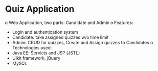Quiz Application
=================

o	Web Application, two parts: Candidate and Admin
o	Features:
-	Login and authentication system
-	Candidate: take assigned quizzes w/o time limit
-	Admin: CRUD for quizzes, Create and Assign quizzes to Candidates
o	Technologies used:
-	Java EE: Servlets and JSP (JSTL)
-	Uikit framework, jQuery
-	MySQL 

